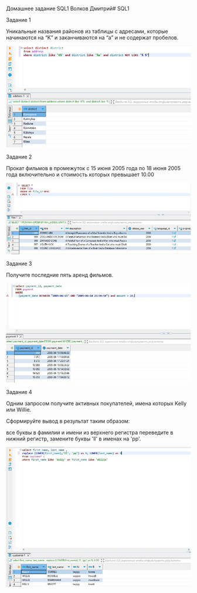 Домашнее задание SQL1 Волков Дмитрий# SQL1


Задание 1

Уникальные названия районов из таблицы с адресами, которые начинаются на “K” и заканчиваются на “a” и не содержат пробелов.

![SQL1_1](https://github.com/dvolkov15/SQL1/blob/main/SQL1_1.png)


Задание 2

Прокат фильмов в промежуток с  15 июня 2005 года по 18 июня 2005 года включительно и стоимость которых превышает 10.00

![SQL1_2](https://github.com/dvolkov15/SQL1/blob/main/SQL1_2.jpeg)

Задание 3

Получите последние пять аренд фильмов.

![SQL1_3](https://github.com/dvolkov15/SQL1/blob/main/SQL1_3.jpeg)


Задание 4

Одним запросом получите активных покупателей, имена которых Kelly или Willie.

Сформируйте вывод в результат таким образом:

все буквы в фамилии и имени из верхнего регистра переведите в нижний регистр,
замените буквы 'll' в именах на 'pp'.


![SQL1_4](https://github.com/dvolkov15/SQL1/blob/main/SQL1_4.jpeg)

